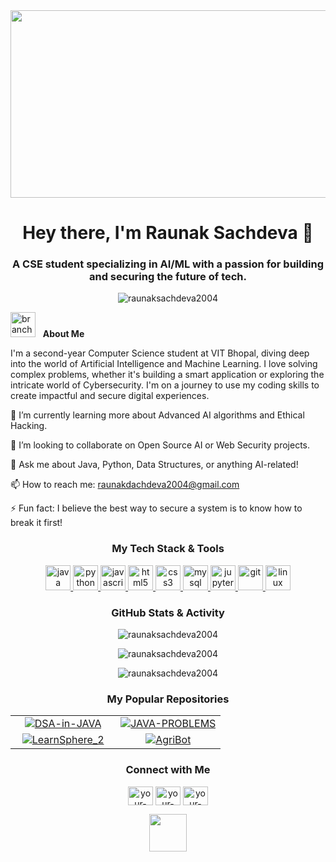 <div align="center">
<img src="https://www.google.com/search?q=https://media.giphy.com/media/v1.Y2lkPTc5MGI3NjExaDB6emZpN2ZpZ3F2bWJ6d2E3eHJpZTRkdGZrcnZvd3JwdWY1bTJmbCZlcD12MV9pbnRlcm5hbF9naWZfYnlfaWQmY3Q9Zw/RbDKaczqWovIugyJ98/giphy.gif" width="600" height="300"/>
</div>

<h1 align="center">Hey there, I'm Raunak Sachdeva 👋</h1>
<h3 align="center">A CSE student specializing in AI/ML with a passion for building and securing the future of tech.</h3>

<p align="center">
<img src="https://www.google.com/search?q=https://komarev.com/ghpvc/%3Fusername%3DRaunakSachdeva2004%26label%3DProfile%2520views%26color%3D0e75b6%26style%3Dflat" alt="raunaksachdeva2004" />
</p>

<p align="left"> <img src="https://www.google.com/search?q=https://media.giphy.com/media/v1.Y2lkPTc5MGI3NjExNTYxajVxYTI2Z3RucXF4eGpkaGhtZGN5cXZ6bHVsMmxoZDB2a3NnZyZlcD12MV9pbnRlcm5hbF9naWZfYnlfaWQmY3Q9Zw/VgCDAzcKvsR6OM0uWg/giphy.gif" alt="branch" width="40px"> &nbsp; <b>About Me</b></p>

I'm a second-year Computer Science student at VIT Bhopal, diving deep into the world of Artificial Intelligence and Machine Learning. I love solving complex problems, whether it's building a smart application or exploring the intricate world of Cybersecurity. I'm on a journey to use my coding skills to create impactful and secure digital experiences.

🌱 I’m currently learning more about Advanced AI algorithms and Ethical Hacking.

👯 I’m looking to collaborate on Open Source AI or Web Security projects.

💬 Ask me about Java, Python, Data Structures, or anything AI-related!

📫 How to reach me: raunakdachdeva2004@gmail.com

⚡ Fun fact: I believe the best way to secure a system is to know how to break it first!

<h3 align="center">My Tech Stack & Tools</h3>
<p align="center">
<a href="https://www.java.com" target="_blank" rel="noreferrer"> <img src="https://www.google.com/search?q=https://raw.githubusercontent.com/devicons/devicon/master/icons/java/java-original.svg" alt="java" width="40" height="40"/> </a>
<a href="https://www.python.org" target="_blank" rel="noreferrer"> <img src="https://www.google.com/search?q=https://raw.githubusercontent.com/devicons/devicon/master/icons/python/python-original.svg" alt="python" width="40" height="40"/> </a>
<a href="https://developer.mozilla.org/en-US/docs/Web/JavaScript" target="_blank" rel="noreferrer"> <img src="https://www.google.com/search?q=https://raw.githubusercontent.com/devicons/devicon/master/icons/javascript/javascript-original.svg" alt="javascript" width="40" height="40"/> </a>
<a href="https://www.w3.org/html/" target="_blank" rel="noreferrer"> <img src="https://www.google.com/search?q=https://raw.githubusercontent.com/devicons/devicon/master/icons/html5/html5-original-wordmark.svg" alt="html5" width="40" height="40"/> </a>
<a href="https://www.w3schools.com/css/" target="_blank" rel="noreferrer"> <img src="https://www.google.com/search?q=https://raw.githubusercontent.com/devicons/devicon/master/icons/css3/css3-original-wordmark.svg" alt="css3" width="40" height="40"/> </a>
<a href="https://www.mysql.com/" target="_blank" rel="noreferrer"> <img src="https://www.google.com/search?q=https://raw.githubusercontent.com/devicons/devicon/master/icons/mysql/mysql-original-wordmark.svg" alt="mysql" width="40" height="40"/> </a>
<a href="https://jupyter.org/" target="_blank" rel="noreferrer"> <img src="https://www.google.com/search?q=https://www.vectorlogo.zone/logos/jupyter/jupyter-icon.svg" alt="jupyter" width="40" height="40"/> </a>
<a href="https://git-scm.com/" target="_blank" rel="noreferrer"> <img src="https://www.google.com/search?q=https://www.vectorlogo.zone/logos/git-scm/git-scm-icon.svg" alt="git" width="40" height="40"/> </a>
<a href="https://www.linux.org/" target="_blank" rel="noreferrer"> <img src="https://www.google.com/search?q=https://raw.githubusercontent.com/devicons/devicon/master/icons/linux/linux-original.svg" alt="linux" width="40" height="40"/> </a>
</p>

<h3 align="center">GitHub Stats & Activity</h3>
<p align="center">
<img align="center" src="https://www.google.com/search?q=https://github-readme-stats.vercel.app/api%3Fusername%3DRaunakSachdeva2004%26show_icons%3Dtrue%26locale%3Den%26theme%3Dtokyonight%26hide_border%3Dtrue" alt="raunaksachdeva2004" />
</p>
<p align="center">
<img align="center" src="https://www.google.com/search?q=https://github-readme-streak-stats.herokuapp.com/%3Fuser%3DRaunakSachdeva2004%26theme%3Dtokyonight%26hide_border%3Dtrue" alt="raunaksachdeva2004" />
</p>
<p align="center">
<img align="center" src="https://www.google.com/search?q=https://github-readme-stats.vercel.app/api/top-langs%3Fusername%3DRaunakSachdeva2004%26show_icons%3Dtrue%26locale%3Den%26layout%3Dcompact%26theme%3Dtokyonight%26hide_border%3Dtrue" alt="raunaksachdeva2004" />
</p>

<h3 align="center">My Popular Repositories</h3>
<table border="0" align="center">
<tr border="0">
<td width="50%" align="center">
<a href="https://www.google.com/search?q=https://github.com/RaunakSachdeva2004/DSA-in-JAVA" target="_blank">
<img src="https://www.google.com/search?q=https://github-readme-stats.vercel.app/api/pin/%3Fusername%3DRaunakSachdeva2004%26repo%3DDSA-in-JAVA%26theme%3Dtokyonight%26hide_border%3Dtrue" alt="DSA-in-JAVA">
</a>
</td>
<td width="50%" align="center">
<a href="https://www.google.com/search?q=https://github.com/RaunakSachdeva2004/JAVA-PROBLEMS" target="_blank">
<img src="https://www.google.com/search?q=https://github-readme-stats.vercel.app/api/pin/%3Fusername%3DRaunakSachdeva2004%26repo%3DJAVA-PROBLEMS%26theme%3Dtokyonight%26hide_border%3Dtrue" alt="JAVA-PROBLEMS">
</a>
</td>
</tr>
<tr border="0">
<td width="50%" align="center">
<a href="https://www.google.com/search?q=https://github.com/RaunakSachdeva2004/LearnSphere_2" target="_blank">
<img src="https://www.google.com/search?q=https://github-readme-stats.vercel.app/api/pin/%3Fusername%3DRaunakSachdeva2004%26repo%3DLearnSphere_2%26theme%3Dtokyonight%26hide_border%3Dtrue" alt="LearnSphere_2">
</a>
</td>
<td width="50%" align="center">
<a href="https://www.google.com/search?q=https://github.com/RaunakSachdeva2004/AgriBot---Crop-Recommendation-System" target="_blank">
<img src="https://www.google.com/search?q=https://github-readme-stats.vercel.app/api/pin/%3Fusername%3DRaunakSachdeva2004%26repo%3DAgriBot---Crop-Recommendation-System%26theme%3Dtokyonight%26hide_border%3Dtrue" alt="AgriBot">
</a>
</td>
</tr>
</table>

<h3 align="center">Connect with Me</h3>
<p align="center">
<a href="https://www.google.com/search?q=https://linkedin.com/in/your-linkedin-username" target="blank"><img align="center" src="https://www.google.com/search?q=https://raw.githubusercontent.com/rahuldkjain/github-profile-readme-generator/master/src/images/icons/Social/linked-in-alt.svg" alt="your-linkedin-username" height="30" width="40" /></a>
<a href="https://www.google.com/search?q=https://twitter.com/your-twitter-username" target="blank"><img align="center" src="https://www.google.com/search?q=https://raw.githubusercontent.com/rahuldkjain/github-profile-readme-generator/master/src/images/icons/Social/twitter.svg" alt="your-twitter-username" height="30" width="40" /></a>
<a href="https://www.google.com/search?q=https://instagram.com/your-instagram-username" target="blank"><img align="center" src="https://www.google.com/search?q=https://raw.githubusercontent.com/rahuldkjain/github-profile-readme-generator/master/src/images/icons/Social/instagram.svg" alt="your-instagram-username" height="30" width="40" /></a>
</p>

<div align="center">
<img src="https://www.google.com/search?q=https://media.giphy.com/media/v1.Y2lkPTc5MGI3NjExM2F3bzhna2U1dWozY3ZqbG15bDBwZXN0bHNzMWw1dWR2ZzNnY2ZpMSZlcD12MV9pbnRlcm5hbF9naWZfYnlfaWQmY3Q9Zw/LnQjpWaON8nhr21vNW/giphy.gif" width="60"/>
</div>
